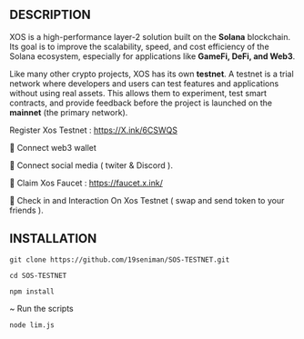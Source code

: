 ## DESCRIPTION 

XOS is a high-performance layer-2 solution built on the **Solana** blockchain. Its goal is to improve the scalability, speed, and cost efficiency of the Solana ecosystem, especially for applications like **GameFi, DeFi, and Web3**.

Like many other crypto projects, XOS has its own **testnet**. A testnet is a trial network where developers and users can test features and applications without using real assets. This allows them to experiment, test smart contracts, and provide feedback before the project is launched on the **mainnet** (the primary network).

Register Xos Testnet : https://X.ink/6CSWQS

🔘 Connect web3 wallet

🔘 Connect social media ( twiter & Discord ).

🔘 Claim Xos Faucet : https://faucet.x.ink/

🔘 Check in and Interaction On Xos Testnet (  swap and send token to your friends ).

## INSTALLATION

```
git clone https://github.com/19seniman/SOS-TESTNET.git
```
```
cd SOS-TESTNET
```
```
npm install
```
~ Run the scripts 
```
node lim.js
``` 
